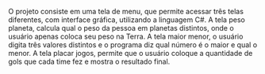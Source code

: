 O projeto consiste em uma tela de menu, que permite acessar três telas diferentes, com interface gráfica, utilizando a linguagem C#.
A tela peso planeta, calcula qual o peso da pessoa em planetas distintos, onde o usuário apenas coloca seu peso na Terra.
A tela maior menor, o usuário digita três valores distintos e o programa diz qual número é o maior e qual o menor.
A tela placar jogos, permite que o usuário coloque a quantidade de gols que cada time fez e mostra o resultado final.
